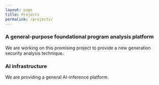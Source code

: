 ```yaml
---
layout: page
title: Projects
permalink: /projects/
---
```



### A general-purpose foundational program analysis platform

We are working on this promising project to provide a new generation security analysis technique.


### AI infrastructure

We are providing a general AI-inference platform.
